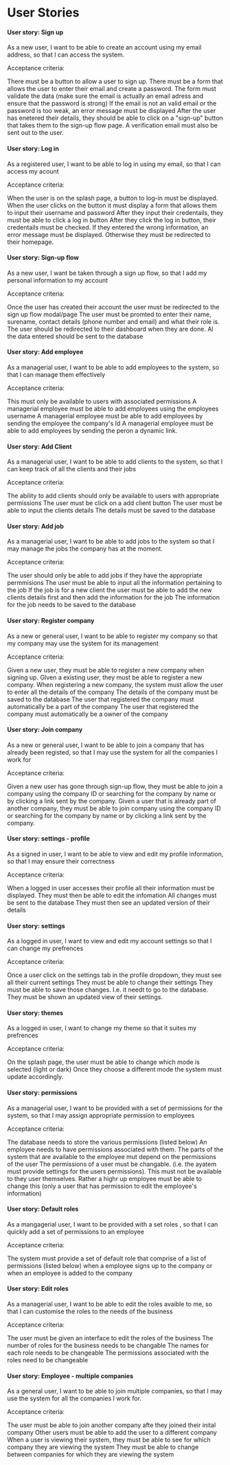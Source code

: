 # User Stories

#### User story: Sign up
As a new user,
I want to be able to create an account using my email address,
so that I can access the system.

Acceptance criteria:

 There must be a button to allow a user to sign up.
 There must be a form that allows the user to enter their email and create a password.
 The form must validate the data (make sure the email is actually an email adress and ensure that the password is strong)
 If the email is not an valid email or the password is too weak, an error message must be displayed
 After the user has enetered their details, they should be able to click on a "sign-up" button that takes them to the sign-up flow page.
 A verification email must also be sent out to the user.

#### User story: Log in 
As a registered user,
I want to be able to log in using my email,
so that I can access my acount

Acceptance criteria:

 When the user is on the splash page, a button to log-in must be displayed.
 When the user clicks on the button it must display a form that allows them to input their username and password
 After they input their credentails, they must be able to click a log in button
 After they click the log in button, their credentails must be checked.
 If they entered the wrong information, an error message must be displayed.
 Otherwise they must be redirected to their homepage.

 #### User story: Sign-up flow
 
As a new user,
I want be taken through a sign up flow,
so that I add my personal information to my account

Acceptance criteria:

 Once the user has created their account the user must be redirected to the sign up flow modal/page
 The user must be promted to enter their name, surename, contact details (phone number and email) and what their role is.
 The user should be redirected to their dashboard when they are done.
 Al the data entered should be sent to the database

  #### User story: Add employee
 As a managerial user,
I want to be able to add employees to the system,
so that I can manage them effectively

Acceptance criteria:

 This must only be available to users with associated permissions
 A managerial employee must be able to add employees using the employees username
 A managerial employee must be able to add employees by sending the employee the company's Id
 A managerial employee must be able to add employees by sending the peron a dynamic link.

 #### User story: Add Client
 As a managerial user,
I want to be able to add clients to the system,
so that I can keep track of all the clients and their jobs

Acceptance criteria:

 The ability to add clients should only be available to users with appropriate permissions
 The user must be click on a add client button
 The user must be able to input the clients details
 The details must be saved to the database

 #### User story: Add job
 As a managerial user,
I want to be able to add jobs to the system
so that I may manage the jobs the company has at the moment.

Acceptance criteria:

 The user should only be able to add jobs if they have the appropriate permmisions
 The user must be able to input all the information pertaining to the job
 If the job is for a new client the user must be able to add the new clients details first and then add the information for the job
 The information for the job needs to be saved to the database

 #### User story: Register company 
 As a new or general user,
I want to be able to register my company
so that my company may use the system for its management

Acceptance criteria:

 Given a new user, they must be able to register a new company when signing up.
 GIven a existing user, they must be able to register a new company.
 When registering a new company, the system must allow the user to enter all the details of the company
 The details of the company must be saved to the database
 The user that registered the company must automatically be a part of the company
 The user that registered the company must automatically be a owner of the company

 #### User story: Join company
 As a new or general user,
I want to be able to join a company that has already been registed,
so that I may use the system for all the companies I work for

Acceptance criteria:

 Given a new user has gone through sign-up flow, they must be able to join a company using the company ID or searching for the company by name or by clicking a link sent by the company.
 Given a user that is already part of another company, they must be able to join company using the company ID or searching for the company by name or by clicking a link sent by the company.

 #### User story: settings - profile
 As a signed in user,
I want to be able to view and edit my profile information,
so that I may ensure their correctness

Acceptance criteria:

 When a logged in user accesses their profile all their information must be displayed.
 They must then be able to edit the infomation
 All changes must be sent to the database
 They must then see an updated version of their details

 #### User story: settings
 As a logged in user,
I want to view and edit my account settings
so that I can change my prefrences

Acceptance criteria:

 Once a user click on the settings tab in the profile dropdown, they must see all their current settings
 They must be able to change their settings
 They must be able to save those changes. I.e. it needt to go to the database.
 They must be shown an updated view of their settings.

 #### User story: themes
 As a logged in user,
I want to change my theme
so that it suites my prefrences

Acceptance criteria:

 On the splash page, the user must be able to change which mode is selected (light or dark)
 Once they choose a different mode the system must update accordingly.

 #### User story: permissions
 As a managerial user,
I want to be provided with a set of permissions for the system,
so that I may assign appropriate permission to employees

Acceptance criteria:

 The database needs to store the various permissions (listed below)
 An employee needs to have permissions associated with them.
 The parts of the system that are available to the employee mut depend on the permissions of the user
 The permissions of a user must be changable. (i.e. the ayatem must provide settings for the users permissions). This must not be available to they user themselves. Rather a highr up employee must be able to change this (only a user that has permission to edit the employee's information)

 #### User story: Default roles 
 As a mangagerial user,
I want to be provided with a set roles ,
so that I can quickly add a set of permissions to an employee

Acceptance criteria:

 The system must provide a set of default role that comprise of a list of permissions (listed below) when a employee signs up to the company or when an employee is added to the company

 #### User story: Edit roles 
 As a managerial user,
I want to be able to edit the roles avaible to me,
so that I can customise the roles to the needs of the business

Acceptance criteria:

 The user must be given an interface to edit the roles of the business
 The number of roles for the business needs to be changable
 The names for each role needs to be changeable
 The permissions associated with the roles need to be changeable

 #### User story: Employee - multiple companies
 As a general user,
I want to be able to join multiple companies,
so that I may use the system for all the companies I work for.

Acceptance criteria:

 The user must be able to join another company afte they joined their inital company
 Other users must be able to add the user to a different company
 When a user is viewing their system, they must be able to see for which company they are viewing the system
 They must be able to change between companies for which they are viewing the system

